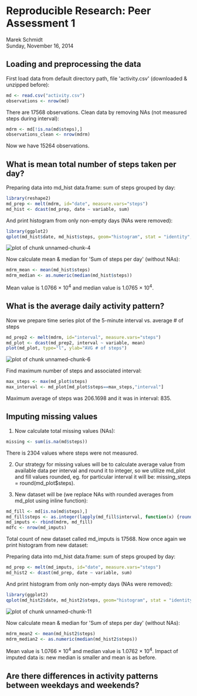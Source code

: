 # Reproducible Research: Peer Assessment 1
Marek Schmidt  
Sunday, November 16, 2014  


## Loading and preprocessing the data

First load data from default directory path, file 'activity.csv' (downloaded & unzipped before):


```r
md <- read.csv("activity.csv")
observations <- nrow(md)
```

There are 17568 observations. Clean data by removing NAs (not measured steps during interval):


```r
mdrm <- md[!is.na(md$steps),]
observations_clean <- nrow(mdrm)
```

Now we have 15264 observations.  

## What is mean total number of steps taken per day?

Preparing data into md_hist data.frame: sum of steps grouped by day:


```r
library(reshape2)
md_prep <- melt(mdrm, id="date", measure.vars="steps")
md_hist <- dcast(md_prep, date ~ variable, sum)
```

And print histogram from only non-empty days (NAs were removed):


```r
library(ggplot2)
qplot(md_hist$date, md_hist$steps, geom="histogram", stat = "identity", xlab="Days", ylab="Sum of Steps")
```

![plot of chunk unnamed-chunk-4](./PA1_template_files/figure-html/unnamed-chunk-4.png) 

Now calculate mean & median for 'Sum of steps per day' (without NAs):


```r
mdrm_mean <- mean(md_hist$steps)
mdrm_median <- as.numeric(median(md_hist$steps))
```

Mean value is 1.0766 &times; 10<sup>4</sup> and median value is 1.0765 &times; 10<sup>4</sup>.

## What is the average daily activity pattern?

Now we prepare time series plot of the 5-minute interval vs. average # of steps


```r
md_prep2 <- melt(mdrm, id="interval", measure.vars="steps")
md_plot <- dcast(md_prep2, interval ~ variable, mean)
plot(md_plot, type="l", ylab="AVG # of steps")
```

![plot of chunk unnamed-chunk-6](./PA1_template_files/figure-html/unnamed-chunk-6.png) 

Find maximum number of steps and associated interval:


```r
max_steps <- max(md_plot$steps)
max_interval <- md_plot[md_plot$steps==max_steps,"interval"]
```

Maximum average of steps was 206.1698 and it was in interval: 835.

## Imputing missing values

1. Now calculate total missing values (NAs):


```r
missing <- sum(is.na(md$steps))
```

There is 2304 values where steps were not measured.

2. Our strategy for missing values will be to calculate average value from available data per interval and round it to integer, so we utilize md_plot and fill values rounded, eg. for particular interval it will be: missing_steps = round(md_plot$steps).

3. New dataset will be (we replace NAs with rounded averages from md_plot using inline function):


```r
md_fill <- md[is.na(md$steps),]
md_fill$steps <- as.integer(lapply(md_fill$interval, function(x) {round(md_plot[md_plot$interval == x,"steps"])} ) )
md_imputs <- rbind(mdrm, md_fill)
mdfc <- nrow(md_imputs)
```


Total count of new dataset called md_imputs  is 17568. Now once again we print histogram from new dataset:

Preparing data into md_hist data.frame: sum of steps grouped by day:


```r
md_prep <- melt(md_imputs, id="date", measure.vars="steps")
md_hist2 <- dcast(md_prep, date ~ variable, sum)
```

And print histogram from only non-empty days (NAs were removed):


```r
library(ggplot2)
qplot(md_hist2$date, md_hist2$steps, geom="histogram", stat = "identity", xlab="Days", ylab="Sum of Steps")
```

![plot of chunk unnamed-chunk-11](./PA1_template_files/figure-html/unnamed-chunk-11.png) 

Now calculate mean & median for 'Sum of steps per day' (without NAs):


```r
mdrm_mean2 <- mean(md_hist2$steps)
mdrm_median2 <- as.numeric(median(md_hist2$steps))
```

Mean value is 1.0766 &times; 10<sup>4</sup> and median value is 1.0762 &times; 10<sup>4</sup>. Impact of imputed data is: new median is smaller and mean is as before.

## Are there differences in activity patterns between weekdays and weekends?



